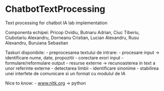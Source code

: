 # ChatbotTextProcessing
Text processing for chatbot IA lab implementation

Componenta echipei: Pricop Ovidiu, Butnaru Adrian, Ciuc Tiberiu, Ciubotariu Alexandru, Dorneanu Cristian, Lucian Alexandru, Rusu Alexandru, Buruiana Sebastian

Taskuri disponibile:
		- preprocesarea textului de intrare:
    - procesare input -> identificare nume, date, propozitii
    - corectare erori input
    - formulare/reformulare output
    - resurse externe -> recunoasterea in text a unor referinte externe
    - detectarea limbii
    - identificare sinonime
  	- stabilirea unei interfete de comunicare si un format cu modulul de IA

Nice to know:
		- www.nltk.org -> python
